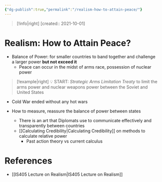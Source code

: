 ```yaml
---
{"dg-publish":true,"permalink":"/realism-how-to-attain-peace/"}
---
```


>[!info|right] 
>[created:: 2021-10-01]
# Realism: How to Attain Peace?

- Balance of Power: for smaller countries to band together and challenge a larger power **but not exceed it**
    - Peace can occur in the midst of arms race, possession of nuclear power

>[!example|right] 💡 START: *Strategic Arms Limitation Treaty* to limit the arms power and nuclear weapons power between the Soviet and United States

- Cold War ended without any hot wars

- How to measure, reassure the balance of power between states
    - There is an art that Diplomats use to communicate effectively and transparently between countries
    - [[Calculating Credibility\|Calculating Credibility]] on methods to calculate relative power
        - Past action theory vs current calculus

# References

- [[IS405 Lecture on Realism\|IS405 Lecture on Realism]]
